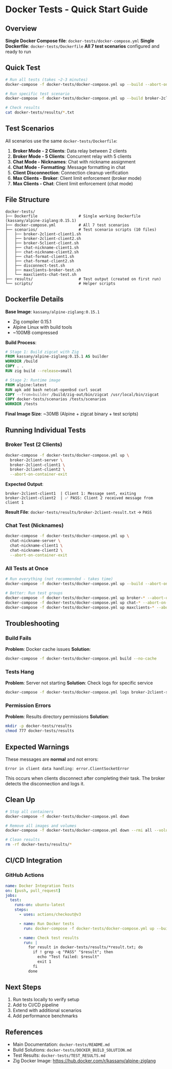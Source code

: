 # Docker Tests - Quick Start Guide

## Overview

**Single Docker Compose file**: `docker-tests/docker-compose.yml`
**Single Dockerfile**: `docker-tests/Dockerfile`
**All 7 test scenarios** configured and ready to run

## Quick Test

```bash
# Run all tests (takes ~2-3 minutes)
docker-compose -f docker-tests/docker-compose.yml up --build --abort-on-container-exit

# Run specific test scenario
docker-compose -f docker-tests/docker-compose.yml up --build broker-2client-server broker-2client-client1 broker-2client-client2 --abort-on-container-exit

# Check results
cat docker-tests/results/*.txt
```

## Test Scenarios

All scenarios use the same `docker-tests/Dockerfile`:

1. **Broker Mode - 2 Clients**: Data relay between 2 clients
2. **Broker Mode - 5 Clients**: Concurrent relay with 5 clients
3. **Chat Mode - Nicknames**: Chat with nickname assignment
4. **Chat Mode - Formatting**: Message formatting in chat
5. **Client Disconnection**: Connection cleanup verification
6. **Max Clients - Broker**: Client limit enforcement (broker mode)
7. **Max Clients - Chat**: Client limit enforcement (chat mode)

## File Structure

```
docker-tests/
├── Dockerfile                  # Single working Dockerfile (kassany/alpine-ziglang:0.15.1)
├── docker-compose.yml          # All 7 test scenarios
├── scenarios/                  # Test scenario scripts (10 files)
│   ├── broker-2client-client1.sh
│   ├── broker-2client-client2.sh
│   ├── broker-5client-client.sh
│   ├── chat-nickname-client1.sh
│   ├── chat-nickname-client2.sh
│   ├── chat-format-client1.sh
│   ├── chat-format-client2.sh
│   ├── disconnect-test.sh
│   ├── maxclients-broker-test.sh
│   └── maxclients-chat-test.sh
├── results/                    # Test output (created on first run)
└── scripts/                    # Helper scripts
```

## Dockerfile Details

**Base Image**: `kassany/alpine-ziglang:0.15.1`
- Zig compiler 0.15.1
- Alpine Linux with build tools
- ~100MB compressed

**Build Process**:
```dockerfile
# Stage 1: Build zigcat with Zig
FROM kassany/alpine-ziglang:0.15.1 AS builder
WORKDIR /build
COPY . .
RUN zig build --release=small

# Stage 2: Runtime image
FROM alpine:latest
RUN apk add bash netcat-openbsd curl socat
COPY --from=builder /build/zig-out/bin/zigcat /usr/local/bin/zigcat
COPY docker-tests/scenarios /tests/scenarios
WORKDIR /tests
```

**Final Image Size**: ~30MB (Alpine + zigcat binary + test scripts)

## Running Individual Tests

### Broker Test (2 Clients)

```bash
docker-compose -f docker-tests/docker-compose.yml up \
  broker-2client-server \
  broker-2client-client1 \
  broker-2client-client2 \
  --abort-on-container-exit
```

**Expected Output**:
```
broker-2client-client1  | Client 1: Message sent, exiting
broker-2client-client2  | ✅ PASS: Client 2 received message from client 1
```

**Result File**: `docker-tests/results/broker-2client-result.txt` → `PASS`

### Chat Test (Nicknames)

```bash
docker-compose -f docker-tests/docker-compose.yml up \
  chat-nickname-server \
  chat-nickname-client1 \
  chat-nickname-client2 \
  --abort-on-container-exit
```

### All Tests at Once

```bash
# Run everything (not recommended - takes time)
docker-compose -f docker-tests/docker-compose.yml up --build --abort-on-container-exit

# Better: Run test groups
docker-compose -f docker-tests/docker-compose.yml up broker-* --abort-on-container-exit
docker-compose -f docker-tests/docker-compose.yml up chat-* --abort-on-container-exit
docker-compose -f docker-tests/docker-compose.yml up maxclients-* --abort-on-container-exit
```

## Troubleshooting

### Build Fails

**Problem**: Docker cache issues
**Solution**:
```bash
docker-compose -f docker-tests/docker-compose.yml build --no-cache
```

### Tests Hang

**Problem**: Server not starting
**Solution**: Check logs for specific service
```bash
docker-compose -f docker-tests/docker-compose.yml logs broker-2client-server
```

### Permission Errors

**Problem**: Results directory permissions
**Solution**:
```bash
mkdir -p docker-tests/results
chmod 777 docker-tests/results
```

## Expected Warnings

These messages are **normal** and not errors:

```
Error in client data handling: error.ClientSocketError
```

This occurs when clients disconnect after completing their task. The broker detects the disconnection and logs it.

## Clean Up

```bash
# Stop all containers
docker-compose -f docker-tests/docker-compose.yml down

# Remove all images and volumes
docker-compose -f docker-tests/docker-compose.yml down --rmi all --volumes

# Clean results
rm -rf docker-tests/results/*
```

## CI/CD Integration

### GitHub Actions

```yaml
name: Docker Integration Tests
on: [push, pull_request]
jobs:
  test:
    runs-on: ubuntu-latest
    steps:
      - uses: actions/checkout@v3

      - name: Run Docker tests
        run: docker-compose -f docker-tests/docker-compose.yml up --build --abort-on-container-exit

      - name: Check test results
        run: |
          for result in docker-tests/results/*result.txt; do
            if ! grep -q "PASS" "$result"; then
              echo "Test failed: $result"
              exit 1
            fi
          done
```

## Next Steps

1. Run tests locally to verify setup
2. Add to CI/CD pipeline
3. Extend with additional scenarios
4. Add performance benchmarks

## References

- Main Documentation: `docker-tests/README.md`
- Build Solutions: `docker-tests/DOCKER_BUILD_SOLUTION.md`
- Test Results: `docker-tests/TEST_RESULTS.md`
- Zig Docker Image: https://hub.docker.com/r/kassany/alpine-ziglang
